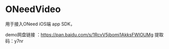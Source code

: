 # ONeedVideo
用于接入ONeed iOS端 app SDK，

demo网盘链接 ：https://pan.baidu.com/s/1RcvV5jbomi1AkksFWIOUMg 
 提取码：y7nr
